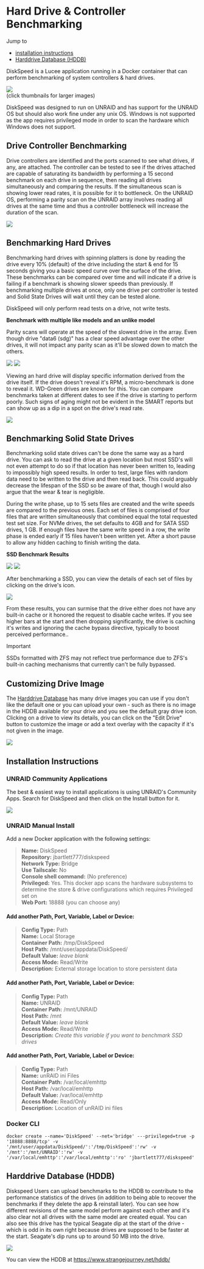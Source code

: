# Hard Drive & Controller Benchmarking

Jump to
- [installation instructions](#installation-instructions)
- [Harddrive Database (HDDB)](#harddrive-database-hddb)

DiskSpeed is a Lucee application running in a Docker container that can perform benchmarking of system controllers & hard drives.

<a href="https://www.strangejourney.net/github/diskspeed/DiskSpeed_Main.png" target="_blank"><img src="https://www.strangejourney.net/github/diskspeed/DiskSpeed_Main_thumb.png"></a><br>
(click thumbnails for larger images)

DiskSpeed was designed to run on UNRAID and has support for the UNRAID OS but should also work fine under any unix OS. Windows is not supported as the app requires privileged mode in order to scan the hardware which Windows does not support.

## Drive Controller Benchmarking
Drive controllers are identified and the ports scanned to see what drives, if any, are attached. The controller can be tested to see if the drives attached are capable of saturating its bandwidth by performing a 15 second benchmark on each
drive in sequence, then reading all drives simultaneously and comparing the results. If the simultaneous scan is showing lower read rates, it is possible for it to bottleneck. On the UNRAID OS, performing a parity scan on the UNRAID array
involves reading all drives at the same time and thus a controller bottleneck will increase the duration of the scan.

<a href="https://www.strangejourney.net/github/diskspeed/Controller_Benchmark.png" target="_blank"><img src="https://www.strangejourney.net/github/diskspeed/Controller_Benchmark_thumb.png"></a>

## Benchmarking Hard Drives

Benchmarking hard drives with spinning platters is done by reading the drive every 10% (default) of the drive including the start & end for 15 seconds giving you a basic speed curve over the surface of the drive. These benchmarks can be compared over time
and will indicate if a drive is failing if a benchmark is showing slower speeds than previously. If benchmarking multiple drives at once, only one drive per controller is tested and Solid State Drives will wait until they can be tested alone.

DiskSpeed will only perform read tests on a drive, not write tests.

**Benchmark with multiple like models and an unlike model**

Parity scans will operate at the speed of the slowest drive in the array. Even though drive "data6 (sdg)" has a clear speed advantage over the other drives, it will not impact any parity scan as it'll be slowed down to match the others.

<a href="https://www.strangejourney.net/github/diskspeed/SpinnerBenchmark1.png" target="_blank"><img src="https://www.strangejourney.net/github/diskspeed/SpinnerBenchmark1_thumb.png"></a>
<a href="https://www.strangejourney.net/github/diskspeed/SpinnerBenchmark3.png" target="_blank"><img src="https://www.strangejourney.net/github/diskspeed/SpinnerBenchmark3_thumb.png"></a>

Viewing an hard drive will display specific information derived from the drive itself. If the drive doesn't reveal it's RPM, a micro-benchmark is done to reveal it. WD-Green drives are known for this.
You can compare benchmarks taken at different dates to see if the drive is starting to perform poorly. Such signs of aging might not be evident in the SMART reports but can show up as a dip in a spot on the drive's read rate.

<a href="https://www.strangejourney.net/github/diskspeed/SpinnerBenchmark2.png" target="_blank"><img src="https://www.strangejourney.net/github/diskspeed/SpinnerBenchmark2_thumb.png"></a>

## Benchmarking Solid State Drives

Benchmarking solid state drives can't be done the same way as a hard drive. You can ask to read the drive at a given location but most SSD's will not even attempt to do so if that location has never been written to, leading to impossibly high speed results.
In order to test, large files with random data need to be written to the drive and then read back. This could arguably decrease the lifespan of the SSD so be aware of that, though I would also argue that the wear & tear is negligible.

During the write phase, up to 15 sets files are created and the write speeds are compared to the previous ones. Each set of files is comprised of four files that are written simultaneously that combined equal the total requested test
set size. For NVMe drives, the set defaults to 4GB and for SATA SSD drives, 1 GB. If enough files have the same write speed in a row, the write phase is ended early if 15 files haven't been written yet. After a short pause to allow
any hidden caching to finish writing the data.

**SSD Benchmark Results**

<a href="https://www.strangejourney.net/github/diskspeed/SSDBenchmark1.png" target="_blank"><img src="https://www.strangejourney.net/github/diskspeed/SSDBenchmark1_thumb.png"></a>
<a href="https://www.strangejourney.net/github/diskspeed/SSDBenchmark2.png" target="_blank"><img src="https://www.strangejourney.net/github/diskspeed/SSDBenchmark2_thumb.png"></a>

After benchmarking a SSD, you can view the details of each set of files by clicking on the drive's icon.

<a href="https://www.strangejourney.net/github/diskspeed/SSDBenchmark3.png" target="_blank"><img src="https://www.strangejourney.net/github/diskspeed/SSDBenchmark3_thumb.png"></a>

From these results, you can surmise that the drive either does not have any built-in cache or it honored the request to disable cache writes. If you see higher bars at the start and then dropping significantly, the drive is caching
it's writes and ignoring the cache bypass directive, typically to boost perceived performance..

> [!IMPORTANT]
> SSDs formatted with ZFS may not reflect true performance due to ZFS's built-in caching mechanisms that currently can't be fully bypassed.

## Customizing Drive Image

The [Harddrive Database](https://www.strangejourney.net/hddb/) has many drive images you can use if you don't like the default one or you can upload your own - such as there is no image in the HDDB available for your drive and you
see the default gray drive icon. Clicking on a drive to view its details, you can click on the "Edit Drive" button to customize the image or add a text overlay with the capacity if it's not given in the image.

<img src="https://www.strangejourney.net/github/diskspeed/EditDrive.png">

## Installation Instructions

### UNRAID Community Applications

The best & easiest way to install applications is using UNRAID's Community Apps. Search for DiskSpeed and then click on the Install button for it.

<img src="https://www.strangejourney.net/github/diskspeed/InstallCommunityApp.png">

### UNRAID Manual Install

Add a new Docker application with the following settings:<br>
> **Name:** DiskSpeed<br>
**Repository:** jbartlett777/diskspeed<br>
**Network Type:** Bridge<br>
**Use Tailscale:** No<br>
**Console shell command:** (No preference)<br>
**Privileged:** Yes. This docker app scans the hardware subsystems to determine the store & drive configurations which requires Privileged set on<br>
**Web Port:** 18888 (you can choose any)<br>

#### Add another Path, Port, Variable, Label or Device:<br>
> **Config Type:** Path<br>
**Name:** Local Storage<br>
**Container Path:** /tmp/DiskSpeed<br>
**Host Path:** /mnt/user/appdata/DiskSpeed/<br>
**Default Value:** _leave blank_<br>
**Access Mode:** Read/Write<br>
**Description:** External storage location to store persistent data

#### Add another Path, Port, Variable, Label or Device:<br>
> **Config Type:** Path<br>
**Name:** UNRAID<br>
**Container Path:** /mnt/UNRAID<br>
**Host Path:** /mnt<br>
**Default Value:** _leave blank_<br>
**Access Mode:** Read/Write<br>
**Description:** _Create this variable if you want to benchmark SSD drives_

#### Add another Path, Port, Variable, Label or Device:<br>
> **Config Type:** Path<br>
**Name:** unRAID ini Files<br>
**Container Path:** /var/local/emhttp<br>
**Host Path:** /var/local/emhttp<br>
**Default Value:** /var/local/emhttp<br>
**Access Mode:** Read/Only<br>
**Description:** Location of unRAID ini files

### Docker CLI

```
docker create --name='DiskSpeed' --net='bridge' ---privileged=true -p '18888:8888/tcp' -v '/mnt/user/appdata/DiskSpeed/':'/tmp/DiskSpeed':'rw' -v '/mnt':'/mnt/UNRAID':'rw' -v '/var/local/emhttp':'/var/local/emhttp':'ro' 'jbartlett777/diskspeed'
```

## Harddrive Database (HDDB)

Diskspeed Users can upload benchmarks to the HDDB to contribute to the performance statistics of the drives (in addition to being able to recover the benchmarks if they delete the app & reinstall later).
You can see how different revisions of the same model perform against each other and it's also clear not all drives with the same model are created equal. You can also see this drive has the typical Seagate dip at the
start of the drive - which is odd in its own right because drives are supposed to be faster at the start. Seagate's dip runs up to around 50 MB into the drive.

<img src="https://www.strangejourney.net/github/diskspeed/hddb_st4000dm000.png">

You can view the HDDB at https://www.strangejourney.net/hddb/
